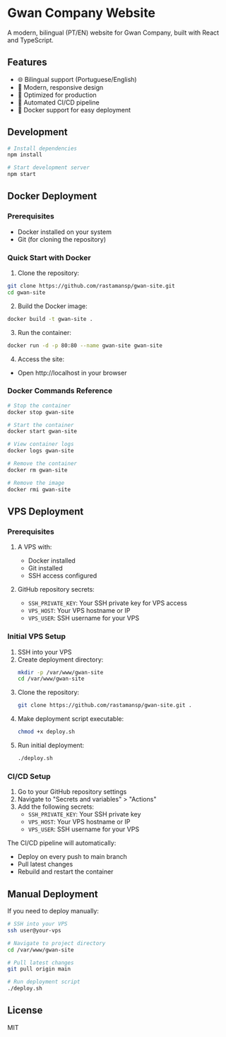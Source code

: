 # Gwan Company Website

A modern, bilingual (PT/EN) website for Gwan Company, built with React and TypeScript.

## Features

- 🌐 Bilingual support (Portuguese/English)
- 🎨 Modern, responsive design
- 🚀 Optimized for production
- 🔄 Automated CI/CD pipeline
- 🐳 Docker support for easy deployment

## Development

```bash
# Install dependencies
npm install

# Start development server
npm start
```

## Docker Deployment

### Prerequisites
- Docker installed on your system
- Git (for cloning the repository)

### Quick Start with Docker

1. Clone the repository:
```bash
git clone https://github.com/rastamansp/gwan-site.git
cd gwan-site
```

2. Build the Docker image:
```bash
docker build -t gwan-site .
```

3. Run the container:
```bash
docker run -d -p 80:80 --name gwan-site gwan-site
```

4. Access the site:
- Open http://localhost in your browser

### Docker Commands Reference

```bash
# Stop the container
docker stop gwan-site

# Start the container
docker start gwan-site

# View container logs
docker logs gwan-site

# Remove the container
docker rm gwan-site

# Remove the image
docker rmi gwan-site
```

## VPS Deployment

### Prerequisites

1. A VPS with:
   - Docker installed
   - Git installed
   - SSH access configured

2. GitHub repository secrets:
   - `SSH_PRIVATE_KEY`: Your SSH private key for VPS access
   - `VPS_HOST`: Your VPS hostname or IP
   - `VPS_USER`: SSH username for your VPS

### Initial VPS Setup

1. SSH into your VPS
2. Create deployment directory:
   ```bash
   mkdir -p /var/www/gwan-site
   cd /var/www/gwan-site
   ```
3. Clone the repository:
   ```bash
   git clone https://github.com/rastamansp/gwan-site.git .
   ```
4. Make deployment script executable:
   ```bash
   chmod +x deploy.sh
   ```
5. Run initial deployment:
   ```bash
   ./deploy.sh
   ```

### CI/CD Setup

1. Go to your GitHub repository settings
2. Navigate to "Secrets and variables" > "Actions"
3. Add the following secrets:
   - `SSH_PRIVATE_KEY`: Your SSH private key
   - `VPS_HOST`: Your VPS hostname or IP
   - `VPS_USER`: SSH username for your VPS

The CI/CD pipeline will automatically:
- Deploy on every push to main branch
- Pull latest changes
- Rebuild and restart the container

## Manual Deployment

If you need to deploy manually:

```bash
# SSH into your VPS
ssh user@your-vps

# Navigate to project directory
cd /var/www/gwan-site

# Pull latest changes
git pull origin main

# Run deployment script
./deploy.sh
```

## License

MIT
